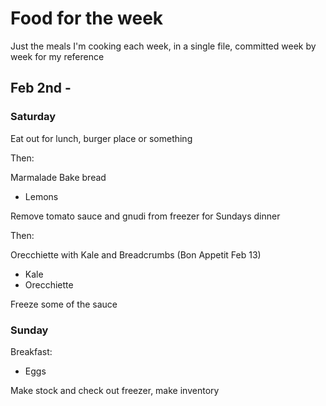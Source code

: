 # Food for the week

Just the meals I'm cooking each week, in a single file, committed week by week for my reference

## Feb 2nd - 

### Saturday

Eat out for lunch, burger place or something

Then:

Marmalade
Bake bread

* Lemons

Remove tomato sauce and gnudi from freezer for Sundays dinner

Then:

Orecchiette with Kale and Breadcrumbs (Bon Appetit Feb 13)

* Kale
* Orecchiette

Freeze some of the sauce

### Sunday

Breakfast:

* Eggs

Make stock and check out freezer, make inventory

